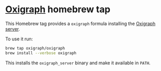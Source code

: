 [Oxigraph](https://oxigraph.org) homebrew tap
=============================================

This Homebrew tag provides a `oxigraph` formula installing the [Oxigraph server](https://oxigraph.org/server/).

To use it run:
```bash
brew tap oxigraph/oxigraph
brew install --verbose oxigraph
```

This installs the `oxigraph_server` binary and make it available in `PATH`.
